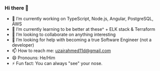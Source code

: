 ### Hi there 👋

- 🔭 I’m currently working on TypeScript, Node.js, Angular, PostgreSQL, AWS
- 🌱 I’m currently learning to be better at these^ + ELK stack & Terraform
- 👯 I’m looking to collaborate on anything interesting
- 🤔 I’m looking for help with becoming a true Software Engineer (not a developer)
- 📫 How to reach me: uzairahmed11d@gmail.com
- 😄 Pronouns: He/Him
- ⚡ Fun fact: You can always "see" your nose.
